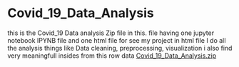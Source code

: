 # Covid_19_Data_Analysis
this is the Covid_19 Data analysis Zip file in this. file having one jupyter notebook IPYNB file and one html file for see my project in html file
I do all the analysis things like Data cleaning, preprocessing, visualization
i also find very meaningfull insides from this row data
[Covid_19_Data_Analysis.zip](https://github.com/rajat916/Covid_19_Data_Analysis/files/6680793/Covid_19_Data_Analysis.zip)
